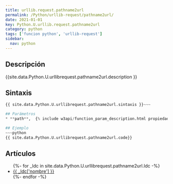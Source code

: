 ```yaml
---
title: urllib.request.pathname2url
permalink: /Python/urllib-request/pathname2url/
date: 2021-01-01
key: Python.U.urllib.request.pathname2url
category: python
tags: ['funcion python', 'urllib-request']
sidebar: 
  nav: python
---
```


## Descripción
{{site.data.Python.U.urllibrequest.pathname2url.description }}

## Sintaxis
~~~python
{{ site.data.Python.U.urllibrequest.pathname2url.sintaxis }}~~~

## Parámetros
* **path**,  {% include w3api/function_param_description.html propiedad=site.data.Python.U.urllib.request.pathname2url valor="path" %}

## Ejemplo
~~~python
{{ site.data.Python.U.urllibrequest.pathname2url.code}}
~~~

## Artículos
<ul>
{%- for _ldc in site.data.Python.U.urllibrequest.pathname2url.ldc -%}
   <li>
       <a href="{{_ldc['url'] }}">{{ _ldc['nombre'] }}</a>
   </li>
{%- endfor -%}
</ul>
